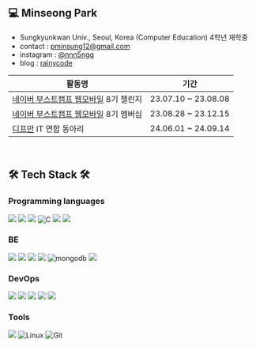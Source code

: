 ## 💻 Minseong Park
- Sungkyunkwan Univ., Seoul, Korea (Computer Education) 4학년 재학중
- contact : pminsung12@gmail.com 
- instagram : [@nnn5ngg](https://www.istagram.com/nnn5ngg/)
- blog : [rainycode](https://rainycode.tistory.com/)

| 활동명 | 기간 |
|---------|------|
| [네이버 부스트캠프 웹모바일](https://boostcamp.connect.or.kr/program_wm.html) 8기 챌린지 | 23.07.10 ~ 23.08.08 |
| [네이버 부스트캠프 웹모바일](https://boostcamp.connect.or.kr/program_wm.html) 8기 멤버십 | 23.08.28 ~ 23.12.15 |
| [디프만](https://www.depromeet.com/) IT 연합 동아리 | 24.06.01 ~ 24.09.14|
<br/>

## 🛠 Tech Stack 🛠 
### Programming languages
<img src="https://img.shields.io/badge/-Java-%23007396?logo=Java&logoColor=white"/> <img src="https://img.shields.io/badge/-TypeScript-%233178C6?logo=TypeScript&logoColor=white"/> <img src="https://img.shields.io/badge/-JavaScript-%23F7DF1E?logo=JavaScript&logoColor=black"/> <img alt="C" src="https://camo.githubusercontent.com/b8e75db4ca1e09333bdc1c24f742ec392314fb52ec73c033448c6a00e7c66c1e/68747470733a2f2f696d672e736869656c64732e696f2f62616467652f432532302d2532333233373045442e7376673f6c6f676f3d63266c6f676f436f6c6f723d7768697465" data-canonical-src="https://img.shields.io/badge/dynamic/C%20-%232370ED.svg?logo=c&amp;logoColor=white" style="max-width: 100%;">&nbsp;<img src="https://img.shields.io/badge/C++-00599C?style=flat&logo=C%2B%2B&logoColor=white"/>&nbsp;<img src="https://img.shields.io/badge/Python-3776AB?style=flat&logo=Python&logoColor=white"/>  

### BE
<img src="https://img.shields.io/badge/-Spring-%236DB33F?logo=Spring&logoColor=white"/> <img src="https://img.shields.io/badge/-NestJS-%23E0234E?logo=NestJS&logoColor=white"/> <img src="https://img.shields.io/badge/-Node.js-%23339933?logo=Node.js&logoColor=white"/> <img src="https://img.shields.io/badge/-MySQL-%234479A1?logo=MySQL&logoColor=white"/> <img src="https://camo.githubusercontent.com/4d4cf7e2341b1f4ad2773538838e8a816d61e86a8561fc2d91521ac862ac03e9/68747470733a2f2f696d672e736869656c64732e696f2f62616467652f6d6f6e676f64622d3437413234382e7376673f6c6f676f3d6d6f6e676f6462266c6f676f436f6c6f723d7768697465" alt="mongodb" data-canonical-src="https://img.shields.io/badge/mongodb-47A248.svg?logo=mongodb&amp;logoColor=white" style="max-width: 100%;"> <img src="https://img.shields.io/badge/-PostgreSQL-%23336791?logo=PostgreSQL&logoColor=white"/>

### DevOps
<img src="https://img.shields.io/badge/-Docker-%232496ED?logo=Docker&logoColor=white"/> <img src="https://img.shields.io/badge/-Nginx-%23009639?logo=Nginx&logoColor=white"/> <img src="https://img.shields.io/badge/-GitHub_Actions-%232088FF?logo=GitHub-Actions&logoColor=white"/> <img src="https://img.shields.io/badge/-AWS-%23FF9900?logo=Amazon-AWS&logoColor=white"/> <img src="https://img.shields.io/badge/-NCP-%2300C73C?logo=Naver&logoColor=white"/>

### Tools
<img src="https://img.shields.io/badge/-Notion-%23000000?logo=Notion&logoColor=white"/> <img alt="Linux" src="https://camo.githubusercontent.com/e6e23929b59f0d903f97a4697f304f549be540b61a8283bc3d69aecfe5fdd8d4/68747470733a2f2f696d672e736869656c64732e696f2f62616467652f4c696e75782d4643433632343f7374796c653d666c6174266c6f676f3d6c696e7578266c6f676f436f6c6f723d626c61636b" data-canonical-src="https://img.shields.io/badge/Linux-FCC624?style=flat&amp;logo=linux&amp;logoColor=black" style="max-width: 100%;"> <img alt="Git" src="https://camo.githubusercontent.com/8e7b90f62961f6df73ab269e33ed19fdb931af5a67088a66419d0778cd39c82d/68747470733a2f2f696d672e736869656c64732e696f2f62616467652f4769742532302d2532334630353033332e7376673f6c6f676f3d676974266c6f676f436f6c6f723d7768697465" data-canonical-src="https://img.shields.io/badge/Git%20-%23F05033.svg?logo=git&amp;logoColor=white" style="max-width: 100%;"> 

<!-- <div align="right">
  
[![Hits](https://hits.seeyoufarm.com/api/count/incr/badge.svg?url=https%3A%2F%2Fgithub.com%2Fpminsung12&count_bg=%2379C83D&title_bg=%23555555&icon=&icon_color=%23E7E7E7&title=hits&edge_flat=false)](https://hits.seeyoufarm.com)
 
</div> -->

